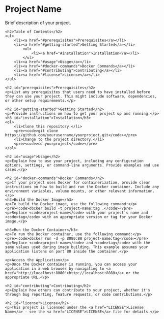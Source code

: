 <!DOCTYPE html>
<html>
<head>
    <meta charset="UTF-8">
    <title>Project Name</title>
</head>
<body>
    <h1>Project Name</h1>
    <p>Brief description of your project.</p>

    <h2>Table of Contents</h2>
    <ul>
        <li><a href="#prerequisites">Prerequisites</a></li>
        <li><a href="#getting-started">Getting Started</a></li>
            <ul>
                <li><a href="#installation">Installation</a></li>
            </ul>
        <li><a href="#usage">Usage</a></li>
        <li><a href="#docker-commands">Docker Commands</a></li>
        <li><a href="#contributing">Contributing</a></li>
        <li><a href="#license">License</a></li>
    </ul>

    <h2 id="prerequisites">Prerequisites</h2>
    <p>List any prerequisites that users need to have installed before they can use your project. This might include software, dependencies, or other setup requirements.</p>

    <h2 id="getting-started">Getting Started</h2>
    <p>Provide instructions on how to get your project up and running.</p>
    <h3 id="installation">Installation</h3>
    <ol>
        <li>Clone this repository.</li>
        <pre><code>git clone https://github.com/yourusername/yourproject.git</code></pre>
        <li>Change to the project directory.</li>
        <pre><code>cd yourproject</code></pre>
    </ol>

    <h2 id="usage">Usage</h2>
    <p>Explain how to use your project, including any configuration options, settings, or command-line arguments. Provide examples and use cases.</p>

    <h2 id="docker-commands">Docker Commands</h2>
    <p>If your project uses Docker for containerization, provide clear instructions on how to build and run the Docker container. Include any environment variables, volume mounts, or other relevant information.</p>
    <h3>Build the Docker Image</h3>
    <p>To build the Docker image, use the following command:</p>
    <pre><code>docker build -t project-name:tag .</code></pre>
    <p>Replace <code>project-name</code> with your project's name and <code>tag</code> with an appropriate version or tag for your Docker image.</p>

    <h3>Run the Docker Container</h3>
    <p>To run the Docker container, use the following command:</p>
    <pre><code>docker run -d -p 8080:80 project-name:tag</code></pre>
    <p>Replace <code>project-name</code> and <code>tag</code> with the same values used during image building. This example assumes your application listens on port 80 inside the container.</p>

    <p>Access the Application</p>
    <p>Once the Docker container is running, you can access your application in a web browser by navigating to <a href="http://localhost:8080">http://localhost:8080</a> or the appropriate URL.</p>

    <h2 id="contributing">Contributing</h2>
    <p>Explain how others can contribute to your project, whether it's through bug reporting, feature requests, or code contributions.</p>

    <h2 id="license">License</h2>
    <p>This project is licensed under the <a href="LICENSE">License Name</a> - see the <a href="LICENSE">LICENSE</a> file for details.</p>
</body>
</html>


